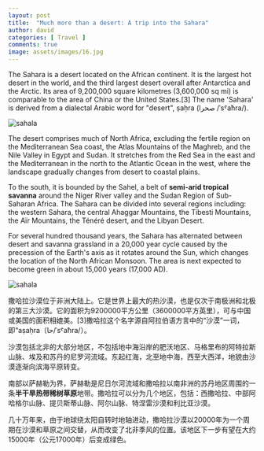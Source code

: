 ```yaml
---
layout: post
title:  "Much more than a desert: A trip into the Sahara"
author: david
categories: [ Travel ]
comments: true
image: assets/images/16.jpg
---
```


The Sahara is a desert located on the African continent. It is the largest hot desert in the world, and the third largest desert overall after Antarctica and the Arctic. Its area of 9,200,000 square kilometres (3,600,000 sq mi) is comparable to the area of China or the United States.[3] The name 'Sahara' is derived from a dialectal Arabic word for "desert", ṣaḥra (صحرا /ˈsˤaħra/).

![sahala](https://rainbow-ux.github.io/traveler-blog.github.io/assets/images/2020-02-01-sahala-desert-00.jpeg)

The desert comprises much of North Africa, excluding the fertile region on the Mediterranean Sea coast, the Atlas Mountains of the Maghreb, and the Nile Valley in Egypt and Sudan. It stretches from the Red Sea in the east and the Mediterranean in the north to the Atlantic Ocean in the west, where the landscape gradually changes from desert to coastal plains. 

To the south, it is bounded by the Sahel, a belt of **semi-arid tropical savanna** around the Niger River valley and the Sudan Region of Sub-Saharan Africa. The Sahara can be divided into several regions including: the western Sahara, the central Ahaggar Mountains, the Tibesti Mountains, the Aïr Mountains, the Ténéré desert, and the Libyan Desert.

For several hundred thousand years, the Sahara has alternated between desert and savanna grassland in a 20,000 year cycle caused by the precession of the Earth's axis as it rotates around the Sun, which changes the location of the North African Monsoon. The area is next expected to become green in about 15,000 years (17,000 AD).

![sahala](https://rainbow-ux.github.io/traveler-blog.github.io/assets/images/2020-02-01-sahala-desert-01.jpg)

撒哈拉沙漠位于非洲大陆上。它是世界上最大的热沙漠，也是仅次于南极洲和北极的第三大沙漠。它的面积为9200000平方公里（3600000平方英里），可与中国或美国的面积相媲美。[3]撒哈拉这个名字源自阿拉伯语方言中的“沙漠”一词，即“aṣaḥra（حا/ˈsˤaħra/）。

沙漠包括北非的大部分地区，不包括地中海沿岸的肥沃地区、马格里布的阿特拉斯山脉、埃及和苏丹的尼罗河流域。东起红海，北至地中海，西至大西洋，地貌由沙漠逐渐向滨海平原转变。

南部以萨赫勒为界，萨赫勒是尼日尔河流域和撒哈拉以南非洲的苏丹地区周围的一条**半干旱热带稀树草原**地带。撒哈拉可以分为几个地区，包括：西撒哈拉、中部阿哈格尔山脉、提贝斯蒂山脉、阿尔山脉、特涅雷沙漠和利比亚沙漠。

几十万年来，由于地球绕太阳自转时地轴进动，撒哈拉沙漠以20000年为一个周期在沙漠和草原之间交替，从而改变了北非季风的位置。该地区下一步有望在大约15000年（公元17000年）后变成绿色。